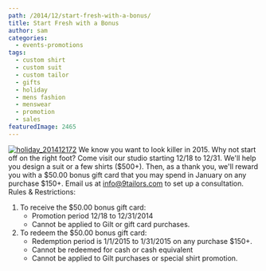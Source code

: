 ```yaml
---
path: /2014/12/start-fresh-with-a-bonus/
title: Start Fresh with a Bonus
author: sam
categories: 
  - events-promotions
tags: 
  - custom shirt
  - custom suit
  - custom tailor
  - gifts
  - holiday
  - mens fashion
  - menswear
  - promotion
  - sales
featuredImage: 2465
---
```

[![holiday_201412172](http://blog.9tailors.com/uploads/holiday_201412172.jpg)](http://blog.9tailors.com/uploads/holiday_201412172.jpg) We know you want to look killer in 2015. Why not start off on the right foot? Come visit our studio starting 12/18 to 12/31. We'll help you design a suit or a few shirts ($500+). Then, as a thank you, we'll reward you with a $50.00 bonus gift card that you may spend in January on any purchase $150+. Email us at [info@9tailors.com](mailto:info@9tailors.com) to set up a consultation. Rules & Restrictions:

1.  To receive the $50.00 bonus gift card:
    *   Promotion period 12/18 to 12/31/2014
    *   Cannot be applied to Gilt or gift card purchases.
2.  To redeem the $50.00 bonus gift card:
    *   Redemption period is 1/1/2015 to 1/31/2015 on any purchase $150+.
    *   Cannot be redeemed for cash or cash equivalent
    *   Cannot be applied to Gilt purchases or special shirt promotion.